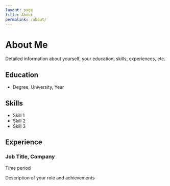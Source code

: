 ```yaml
---
layout: page
title: About
permalink: /about/
---
```


# About Me

Detailed information about yourself, your education, skills, experiences, etc.

## Education

* Degree, University, Year

## Skills

* Skill 1
* Skill 2
* Skill 3

## Experience

### Job Title, Company
Time period

Description of your role and achievements